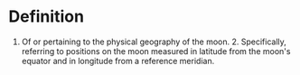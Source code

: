 # Definition

1.  Of or pertaining to the physical geography of the moon. 2.
    Specifically, referring to positions on the moon measured in
    latitude from the moon's equator and in longitude from a reference
    meridian.
